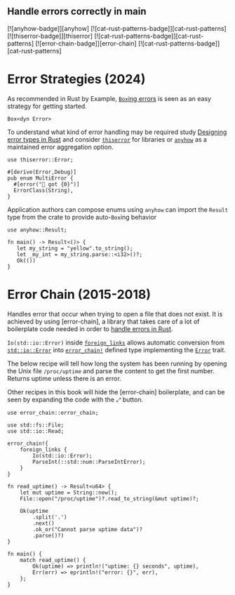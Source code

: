 ## Handle errors correctly in main

[![anyhow-badge]][anyhow] [![cat-rust-patterns-badge]][cat-rust-patterns]
[![thiserror-badge]][thiserror] [![cat-rust-patterns-badge]][cat-rust-patterns]
[![error-chain-badge]][error-chain] [![cat-rust-patterns-badge]][cat-rust-patterns]

# Error Strategies (2024)

As recommended in Rust by Example, [`Box`ing errors] is seen as an easy
strategy for getting started.

```rust,edition2018
Box<dyn Error>
````

To understand what kind of error handling may be required study [Designing 
error types in Rust] and consider [`thiserror`] for libraries or [`anyhow`] as 
a maintained error aggregation option.

```rust,edition2018
use thiserror::Error;

#[derive(Error,Debug)]
pub enum MultiError {
  #[error("🦀 got {0}")]
  ErrorClass(String),
}
```

Application authors can compose enums using `anyhow` can import the `Result`
type from the crate to provide auto-`Box`ing behavior

```rust,edition2018,should_panic
use anyhow::Result;

fn main() -> Result<()> {
   let my_string = "yellow".to_string();  
   let _my_int = my_string.parse::<i32>()?;
   Ok(())
}
```

# Error Chain (2015-2018)
Handles error that occur when trying to open a file that does not
exist. It is achieved by using [error-chain], a library that takes
care of a lot of boilerplate code needed in order to [handle errors in Rust].

`Io(std::io::Error)` inside [`foreign_links`] allows automatic
conversion from [`std::io::Error`] into [`error_chain!`] defined type
implementing the [`Error`] trait.

The below recipe will tell how long the system has been running by
opening the Unix file `/proc/uptime` and parse the content to get the
first number. Returns uptime unless there is an error.

Other recipes in this book will hide the [error-chain] boilerplate, and can be
seen by expanding the code with the ⤢ button.

```rust,edition2018,ignore
use error_chain::error_chain;

use std::fs::File;
use std::io::Read;

error_chain!{
    foreign_links {
        Io(std::io::Error);
        ParseInt(::std::num::ParseIntError);
    }
}

fn read_uptime() -> Result<u64> {
    let mut uptime = String::new();
    File::open("/proc/uptime")?.read_to_string(&mut uptime)?;

    Ok(uptime
        .split('.')
        .next()
        .ok_or("Cannot parse uptime data")?
        .parse()?)
}

fn main() {
    match read_uptime() {
        Ok(uptime) => println!("uptime: {} seconds", uptime),
        Err(err) => eprintln!("error: {}", err),
    };
}
```

[`anyhow`]: https://docs.rs/anyhow/latest/anyhow/
[`error_chain!`]: https://docs.rs/error-chain/*/error_chain/macro.error_chain.html
[`Error`]: https://doc.rust-lang.org/std/error/trait.Error.html
[`foreign_links`]: https://docs.rs/error-chain/*/error_chain/#foreign-links
[`std::io::Error`]: https://doc.rust-lang.org/std/io/struct.Error.html
[`thiserror`]: https://docs.rs/thiserror/latest/thiserror/

[handle errors in Rust]: https://doc.rust-lang.org/book/second-edition/ch09-00-error-handling.html
[`Box`ing errors]: https://doc.rust-lang.org/rust-by-example/error/multiple_error_types/boxing_errors.html
[Designing error types in Rust]: https://mmapped.blog/posts/12-rust-error-handling
